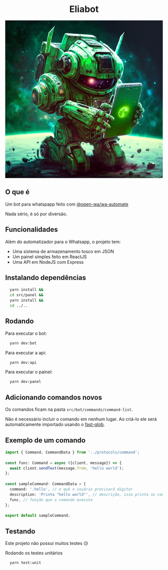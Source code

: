 <h1 align="center">Eliabot</h1>
<div align="center"><img src="./logo.png" /></div>

## O que é

Um bot para whatspapp feito com [@open-wa/wa-automate]([https://link](https://github.com/open-wa/wa-automate-nodejs))

Nada sério, é só por diversão.


## Funcionalidades

Além do automatizador para o Whatsapp, o projeto tem:

- Uma sistema de armazenamento tosco em JSON
- Um painel simples feito em ReactJS 
- Uma API em  NodeJS com Express


## Instalando dependências

```bash
  yarn install &&
  cd src/panel &&
  yarn install &&
  cd ../..  
```
## Rodando

Para executar o bot:
```bash
  yarn dev:bot
```

Para executar a api:
```bash
  yarn dev:api
```

Para executar o painel:
```bash
  yarn dev:panel
```

## Adicionando comandos novos

Os comandos ficam na pasta ```src/bot/commands/command-list```.

Não é necessário incluir o comando em nenhum lugar. Ao criá-lo ele será automaticamente importado usando o [fast-glob]([htlinktps://](https://github.com/mrmlnc/fast-glob)).

## Exemplo de um comando

```typescript
import { Command, CommandData } from '../protocols/command';

const func: Command = async ({client, message}) => {
  await client.sendText(message.from, 'hello world');
};

const sampleCommand: CommandData = {
  command: '.hello', // o quê o usuário precisará digitar
  description: 'Printa "hello world"', // descrição, isso printa no comando ajuda
  func, // função que o comando executa
};

export default sampleCommand;

```

## Testando
Este projeto não possui muitos testes 😥

Rodando os testes unitários
```bash
  yarn test:unit
```
